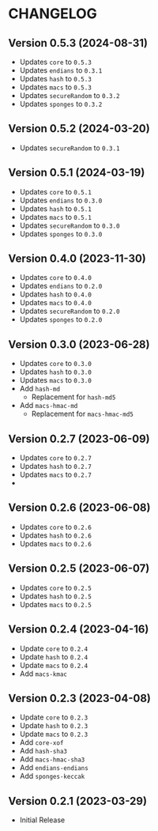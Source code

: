 # CHANGELOG

## Version 0.5.3 (2024-08-31)
 - Updates `core` to `0.5.3`
 - Updates `endians` to `0.3.1`
 - Updates `hash` to `0.5.3`
 - Updates `macs` to `0.5.3`
 - Updates `secureRandom` to `0.3.2`
 - Updates `sponges` to `0.3.2`

## Version 0.5.2 (2024-03-20)
 - Updates `secureRandom` to `0.3.1`

## Version 0.5.1 (2024-03-19)
 - Updates `core` to `0.5.1`
 - Updates `endians` to `0.3.0`
 - Updates `hash` to `0.5.1`
 - Updates `macs` to `0.5.1`
 - Updates `secureRandom` to `0.3.0`
 - Updates `sponges` to `0.3.0`

## Version 0.4.0 (2023-11-30)
 - Updates `core` to `0.4.0`
 - Updates `endians` to `0.2.0`
 - Updates `hash` to `0.4.0`
 - Updates `macs` to `0.4.0`
 - Updates `secureRandom` to `0.2.0`
 - Updates `sponges` to `0.2.0`

## Version 0.3.0 (2023-06-28)
 - Updates `core` to `0.3.0`
 - Updates `hash` to `0.3.0`
 - Updates `macs` to `0.3.0`
 - Add `hash-md`
     - Replacement for `hash-md5`
 - Add `macs-hmac-md`
     - Replacement for `macs-hmac-md5`

## Version 0.2.7 (2023-06-09)
 - Updates `core` to `0.2.7`
 - Updates `hash` to `0.2.7`
 - Updates `macs` to `0.2.7`
 - 
## Version 0.2.6 (2023-06-08)
 - Updates `core` to `0.2.6`
 - Updates `hash` to `0.2.6`
 - Updates `macs` to `0.2.6`

## Version 0.2.5 (2023-06-07)
 - Updates `core` to `0.2.5`
 - Updates `hash` to `0.2.5`
 - Updates `macs` to `0.2.5`

## Version 0.2.4 (2023-04-16)
 - Update `core` to `0.2.4`
 - Update `hash` to `0.2.4`
 - Update `macs` to `0.2.4`
 - Add `macs-kmac`

## Version 0.2.3 (2023-04-08)
 - Update `core` to `0.2.3`
 - Update `hash` to `0.2.3`
 - Update `macs` to `0.2.3`
 - Add `core-xof`
 - Add `hash-sha3`
 - Add `macs-hmac-sha3`
 - Add `endians-endians`
 - Add `sponges-keccak`

## Version 0.2.1 (2023-03-29)
 - Initial Release
